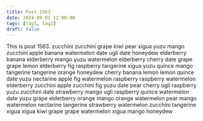 ```yaml
---
title: Post 1563
date: 2024-09-01 12:00:00
tags: [tag1, tag2]
draft: false
---
```

This is post 1563.
zucchini
zucchini
grape
kiwi
pear
xigua
yuzu
mango
zucchini
apple
banana
watermelon
date
ugli
date
honeydew
elderberry
banana
elderberry
mango
yuzu
watermelon
elderberry
cherry
date
grape
grape
lemon
elderberry
fig
raspberry
tangerine
xigua
yuzu
quince
mango
tangerine
tangerine
orange
honeydew
cherry
banana
lemon
lemon
quince
date
yuzu
nectarine
apple
fig
watermelon
raspberry
raspberry
watermelon
elderberry
zucchini
apple
zucchini
fig
yuzu
date
pear
cherry
ugli
raspberry
yuzu
zucchini
date
strawberry
mango
ugli
raspberry
quince
watermelon
date
yuzu
grape
elderberry
orange
mango
orange
watermelon
pear
mango
watermelon
nectarine
tangerine
strawberry
watermelon
zucchini
tangerine
xigua
xigua
kiwi
grape
grape
watermelon
xigua
mango
honeydew
